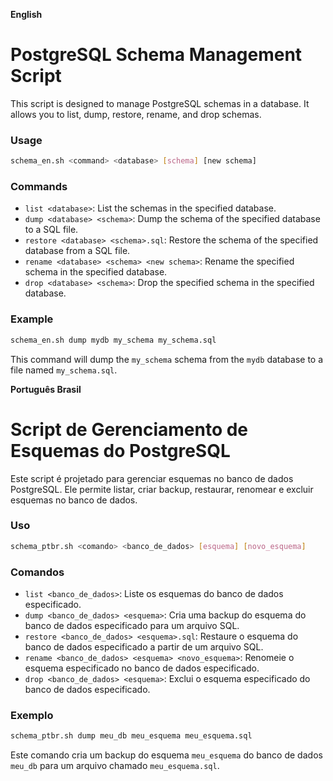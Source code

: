 **English**

# PostgreSQL Schema Management Script

This script is designed to manage PostgreSQL schemas in a database. It allows you to list, dump, restore, rename, and drop schemas.

### Usage

```bash
schema_en.sh <command> <database> [schema] [new schema]
```

### Commands

* `list <database>`: List the schemas in the specified database.
* `dump <database> <schema>`: Dump the schema of the specified database to a SQL file.
* `restore <database> <schema>.sql`: Restore the schema of the specified database from a SQL file.
* `rename <database> <schema> <new schema>`: Rename the specified schema in the specified database.
* `drop <database> <schema>`: Drop the specified schema in the specified database.

### Example

```bash
schema_en.sh dump mydb my_schema my_schema.sql
```

This command will dump the `my_schema` schema from the `mydb` database to a file named `my_schema.sql`.

**Português Brasil**

# Script de Gerenciamento de Esquemas do PostgreSQL

Este script é projetado para gerenciar esquemas no banco de dados PostgreSQL. 
Ele permite listar, criar backup, restaurar, renomear e excluir esquemas no banco de dados.

### Uso

```bash
schema_ptbr.sh <comando> <banco_de_dados> [esquema] [novo_esquema]
```

### Comandos

* `list <banco_de_dados>`: Liste os esquemas do banco de dados especificado.
* `dump <banco_de_dados> <esquema>`: Cria uma backup do esquema do banco de dados especificado para um arquivo SQL.
* `restore <banco_de_dados> <esquema>.sql`: Restaure o esquema do banco de dados especificado a partir de um arquivo SQL.
* `rename <banco_de_dados> <esquema> <novo_esquema>`: Renomeie o esquema especificado no banco de dados especificado.
* `drop <banco_de_dados> <esquema>`: Exclui o esquema especificado do banco de dados especificado.

### Exemplo

```bash
schema_ptbr.sh dump meu_db meu_esquema meu_esquema.sql
```

Este comando cria um backup do esquema `meu_esquema` do banco de dados `meu_db` para um arquivo chamado `meu_esquema.sql`.
